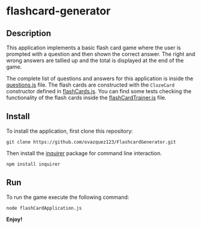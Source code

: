 # flashcard-generator

## Description

This application implements a basic flash card game where the user is prompted with a question and then shown the correct answer. The right and wrong answers are tallied up and the total is displayed at the end of the game.

The complete list of questions and answers for this application is inside the [questions.js](questions.js) file. The flash cards are constructed with the `ClozeCard` constructor defined in [flashCards.js](flashCards.js). You can find some tests checking the functionality of the flash cards inside the [flashCardTrainer.js](flashCardTrainer.js) file.

## Install

To install the application, first clone this repository:

	git clone https://github.com/ovazquez123/FlashcardGenerator.git
	
Then install the [inquirer](https://www.npmjs.com/package/inquirer) package for command line interaction.

	npm install inquirer

## Run

To run the game execute the following command:

	node flashCardApplication.js
	
**Enjoy!**
